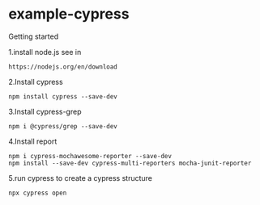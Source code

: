 # example-cypress
Getting started

1.install node.js
see in
```
https://nodejs.org/en/download
```
2.Install cypress
```
npm install cypress --save-dev
```
3.Install cypress-grep
```
npm i @cypress/grep --save-dev
```
4.Install report
```
npm i cypress-mochawesome-reporter --save-dev
npm install --save-dev cypress-multi-reporters mocha-junit-reporter
```
5.run cypress to create a cypress structure
```
npx cypress open
```